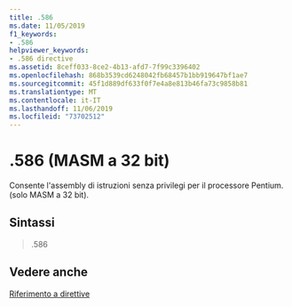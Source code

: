 ```yaml
---
title: .586
ms.date: 11/05/2019
f1_keywords:
- .586
helpviewer_keywords:
- .586 directive
ms.assetid: 8ceff033-8ce2-4b13-afd7-7f99c3396402
ms.openlocfilehash: 868b3539cd6248042fb68457b1bb919647bf1ae7
ms.sourcegitcommit: 45f1d889df633f0f7e4a8e813b46fa73c9858b81
ms.translationtype: MT
ms.contentlocale: it-IT
ms.lasthandoff: 11/06/2019
ms.locfileid: "73702512"
---
```

# <a name="586-32-bit-masm"></a>.586 (MASM a 32 bit)

Consente l'assembly di istruzioni senza privilegi per il processore Pentium. (solo MASM a 32 bit).

## <a name="syntax"></a>Sintassi

> .586

## <a name="see-also"></a>Vedere anche

[Riferimento a direttive](../../assembler/masm/directives-reference.md)<br/>